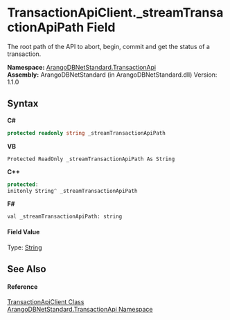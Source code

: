 # TransactionApiClient._streamTransactionApiPath Field
 

The root path of the API to abort, begin, commit and get the status of a transaction.

**Namespace:**&nbsp;<a href="10b4cda7-da42-de9a-2bf6-0d4cae3bd2e3">ArangoDBNetStandard.TransactionApi</a><br />**Assembly:**&nbsp;ArangoDBNetStandard (in ArangoDBNetStandard.dll) Version: 1.1.0

## Syntax

**C#**<br />
``` C#
protected readonly string _streamTransactionApiPath
```

**VB**<br />
``` VB
Protected ReadOnly _streamTransactionApiPath As String
```

**C++**<br />
``` C++
protected:
initonly String^ _streamTransactionApiPath
```

**F#**<br />
``` F#
val _streamTransactionApiPath: string
```


#### Field Value
Type: <a href="https://docs.microsoft.com/dotnet/api/system.string" target="_blank" rel="noopener noreferrer">String</a>

## See Also


#### Reference
<a href="08a22b87-019c-01ce-151e-a7cb24a5ecfc">TransactionApiClient Class</a><br /><a href="10b4cda7-da42-de9a-2bf6-0d4cae3bd2e3">ArangoDBNetStandard.TransactionApi Namespace</a><br />